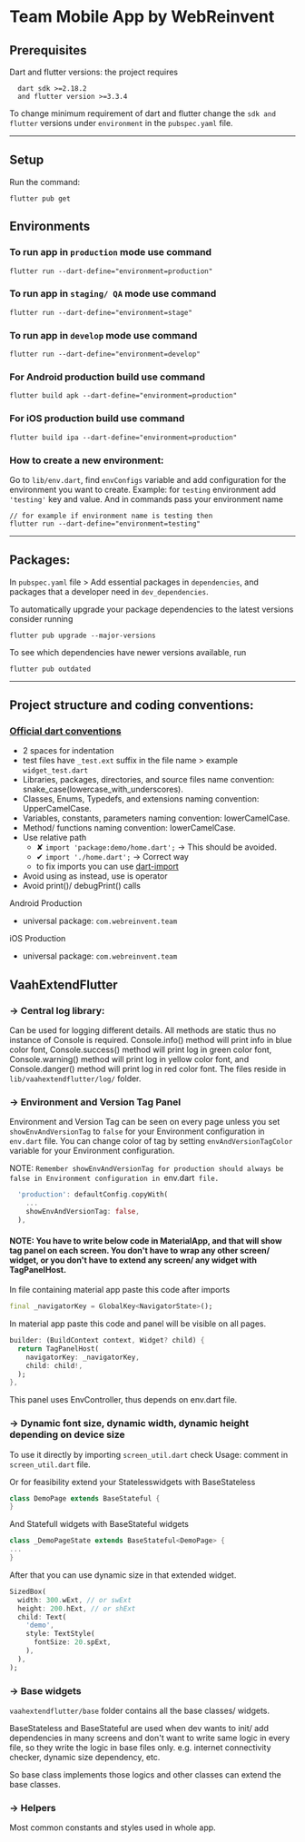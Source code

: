# Team Mobile App by WebReinvent

## Prerequisites

Dart and flutter versions: the project requires
``` 
  dart sdk >=2.18.2
  and flutter version >=3.3.4
```

To change minimum requirement of dart and flutter change the `sdk and flutter` versions under `environment` in the `pubspec.yaml` file.
<hr />

## Setup

Run the command: 
```
flutter pub get
```

## Environments

### To run app in `production` mode use command
```
flutter run --dart-define="environment=production"
```

### To run app in `staging/ QA` mode use command 
```
flutter run --dart-define="environment=stage"
```

### To run app in `develop` mode use command 
```
flutter run --dart-define="environment=develop"
```

### For Android production build use command
```
flutter build apk --dart-define="environment=production"
```

### For iOS production build use command
```
flutter build ipa --dart-define="environment=production"
```

### How to create a new environment:

Go to `lib/env.dart`, find `envConfigs` variable and add configuration for the environment you want to create. Example: for `testing` environment add `'testing'` key and value. And in commands pass your environment name
```
// for example if environment name is testing then
flutter run --dart-define="environment=testing"
```
<hr />

## Packages:
In `pubspec.yaml` file > Add essential packages in `dependencies`, and packages that a developer need in `dev_dependencies`.

To automatically upgrade your package dependencies to the latest versions consider running
```
flutter pub upgrade --major-versions
```

To see which dependencies have newer versions available, run
```
flutter pub outdated
```
<hr />

## Project structure and coding conventions:

### [Official dart conventions](https://dart.dev/guides/language/effective-dart/style)

- 2 spaces for indentation
- test files have `_test.ext` suffix in the file name > example `widget_test.dart`
- Libraries, packages, directories, and source files name convention: snake_case(lowercase_with_underscores).
- Classes, Enums, Typedefs, and extensions naming convention: UpperCamelCase.
- Variables, constants, parameters naming convention: lowerCamelCase.
- Method/ functions naming convention: lowerCamelCase.
- Use relative path
  - ✘ `import 'package:demo/home.dart';` → This should be avoided.
  - ✔ `import './home.dart';` → Correct way
  - to fix imports you can use [dart-import](https://marketplace.visualstudio.com/items?itemName=luanpotter.dart-import)
- Avoid using as instead, use is operator
- Avoid print()/ debugPrint() calls

Android Production
- universal package: `com.webreinvent.team`

iOS Production
- universal package: `com.webreinvent.team`

## VaahExtendFlutter

### → Central log library:

Can be used for logging different details. All methods are static thus no instance of Console is required. Console.info() method will print info in blue color font, Console.success() method will print log in green color font, Console.warning() method will print log in yellow color font, and Console.danger() method will print log in red color font. The files reside in `lib/vaahextendflutter/log/` folder.

### → Environment and Version Tag Panel

Environment and Version Tag can be seen on every page unless you set `showEnvAndVersionTag` to `false` for your Environment configuration in `env.dart` file. You can change color of tag by setting `envAndVersionTagColor` variable for your Environment configuration. 

NOTE: `Remember showEnvAndVersionTag for production should always be false in Environment configuration in `env.dart` file.`
```dart
  'production': defaultConfig.copyWith(
    ...
    showEnvAndVersionTag: false,
  ),
```

#### NOTE: You have to write below code in MaterialApp, and that will show tag panel on each screen. You don't have to wrap any other screen/ widget, or you don't have to extend any screen/ any widget with TagPanelHost.

In file containing material app paste this code after imports
```dart
final _navigatorKey = GlobalKey<NavigatorState>();
```
 In material app paste this code and panel will be visible on all pages.
```dart
builder: (BuildContext context, Widget? child) {
  return TagPanelHost(
    navigatorKey: _navigatorKey,
    child: child!,
  );
},
```
This panel uses EnvController, thus depends on env.dart file.

### → Dynamic font size, dynamic width, dynamic height depending on device size

To use it directly by importing `screen_util.dart` check Usage: comment in `screen_util.dart` file. 

Or for feasibility extend your Statelesswidgets with BaseStateless
```dart
class DemoPage extends BaseStateful {
}
```

And Statefull widgets with BaseStateful widgets
```dart
class _DemoPageState extends BaseStateful<DemoPage> {
...
}
```
After that you can use dynamic size in that extended widget.
```dart
SizedBox(
  width: 300.wExt, // or swExt
  height: 200.hExt, // or shExt
  child: Text(
    'demo',
    style: TextStyle(
      fontSize: 20.spExt,
    ),
  ),
);
```

### → Base widgets
`vaahextendflutter/base` folder contains all the base classes/ widgets.

BaseStateless and BaseStateful are used when dev wants to init/ add dependencies in many screens and don't want to write same logic in every file, so they write the logic in base files only. e.g. internet connectivity checker, dynamic size dependency, etc.

So base class implements those logics and other classes can extend the base classes.

### → Helpers
Most common constants and styles used in whole app.

